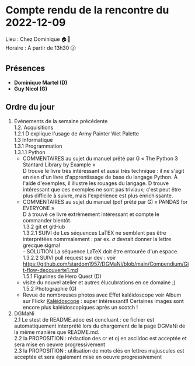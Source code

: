 # Compte rendu de la rencontre du 2022-12-09  
Lieu :    Chez Dominique 🏠🔭  
Horaire : À partir de 13h30 🕜  
## Présences
* **Dominique Martel (D)**
* **Guy Nicol (G)**

## Ordre du jour
1. Événements de la semaine précédente  
  1.2.  Acquisitions  
   1.2.1 D explique l'usage de Army Painter Wet Palette  
  1.3 Informatique  
    1.3.1 Programmation  
      1.3.1.1 Python  
      * COMMENTAIRES  au sujet du manuel prêté par G « The Python 3 Stantard Library by Example »  
      D trouve le livre très intéressant et aussi très technique : il ne s'agit en rien d'un livre d'apprentissage de base du langage Python. À l'aide d'exemples, il illustre les rouages du langage. D trouve intéressant que ces exemples ne sont pas triviaux; c'est peut être plus difficile à suivre, mais l'expérience est plus enrichissante.  
      * COMMENTAIRES au sujet du manuel (pdf prêté par G) « PANDAS for EVERYONE »  
      D à trouvé ce livre extrèmement intéressant et compte le commander bientôt.  
      1.3.2 git et gitHub  
       1.3.2.1 SUIVI de Les séquences LaTEX ne semblent pas être interprétées nomrmalement : par ex. $\sigma$ devrait donner la lettre grecque sigma!  
       - SOLUTION La séquence LaTeX doit être entourée d'un espace.  
       1.3.2.2 SUIVI pull request sur dev : voir https://github.com/stardom1957/DGMaNi/blob/main/Compendium/Git-flow-decouverte1.md  
  1.5.1 Figurines de Hero Quest (D)  
   * visite du nouvel atelier et autres élucubrations en ce domaine ;)  
  1.5.2 Photographie (G)  
   * Revue de nombreuses photos avec Effet kaléidoscope voir Album sur Flickr [Kaléidoscope](https://www.flickr.com/photos/spock2029/albums/72177720304242319) : super intéressant!! Certaines images sont encore plus kaléidoscopiques après un scotch !  
2. DGMaNi  
 2.1 Le stest de README.adoc est concluant : ce fichier est automatiquement interprété lors du chargement de la page DGMaNi de la même manière que README.md.    
 2.2 la PROPOSITION : rédaction des cr et oj en asciidoc est acceptée et sera mise en oeuvre progressivement  
 2.3 la PROPOSITION : utilisation de mots clés en lettres majuscules est acceptée et sera également mise en oeuvre progressivement 
